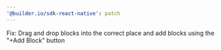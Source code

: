 ```yaml
---
'@builder.io/sdk-react-native': patch
---
```


Fix: Drag and drop blocks into the correct place and add blocks using the "+Add Block" button
